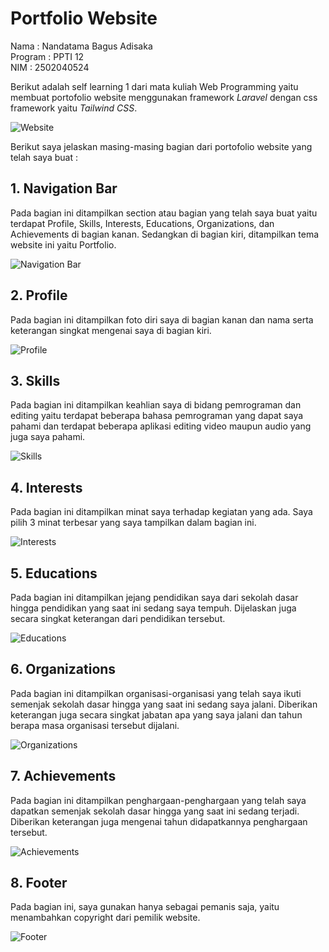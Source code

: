 # Portfolio Website 
Nama	  : Nandatama Bagus Adisaka<br>
Program	  : PPTI 12<br>
NIM		  : 2502040524

Berikut adalah self learning 1 dari mata kuliah Web Programming yaitu membuat portofolio website menggunakan framework *Laravel* dengan css framework yaitu *Tailwind CSS*.

![Website](https://github.com/bagusadisaka/WebProgramming/blob/main/documentation/website.png)

Berikut saya jelaskan masing-masing bagian dari portofolio website yang telah saya buat :

## 1. Navigation Bar 
Pada bagian ini ditampilkan section atau bagian yang telah saya buat yaitu terdapat Profile, Skills, Interests, Educations, Organizations, dan Achievements di bagian kanan. Sedangkan di bagian kiri, ditampilkan tema website ini yaitu Portfolio.  

![Navigation Bar](https://github.com/bagusadisaka/WebProgramming/blob/main/documentation/navigation%20bar.png)

## 2. Profile
Pada bagian ini ditampilkan foto diri saya di bagian kanan dan nama serta keterangan singkat mengenai saya di bagian kiri.

![Profile](https://github.com/bagusadisaka/WebProgramming/blob/main/documentation/profile.png)

## 3. Skills
Pada bagian ini ditampilkan keahlian saya di bidang pemrograman dan editing yaitu terdapat beberapa bahasa pemrograman yang dapat saya pahami dan terdapat beberapa aplikasi editing video maupun audio yang juga saya pahami.

![Skills](https://github.com/bagusadisaka/WebProgramming/blob/main/documentation/skills.png)

## 4. Interests
Pada bagian ini ditampilkan minat saya terhadap kegiatan yang ada. Saya pilih 3 minat terbesar yang saya tampilkan dalam bagian ini.

![Interests](https://github.com/bagusadisaka/WebProgramming/blob/main/documentation/interests.png)

## 5. Educations
Pada bagian ini ditampilkan jejang pendidikan saya dari sekolah dasar hingga pendidikan yang saat ini sedang saya tempuh. Dijelaskan juga secara singkat keterangan dari pendidikan tersebut.

![Educations](https://github.com/bagusadisaka/WebProgramming/blob/main/documentation/educations.png)

## 6. Organizations
Pada bagian ini ditampilkan organisasi-organisasi yang telah saya ikuti semenjak sekolah dasar hingga yang saat ini sedang saya jalani. Diberikan keterangan juga secara singkat jabatan apa yang saya jalani dan tahun berapa masa organisasi tersebut dijalani.

![Organizations](https://github.com/bagusadisaka/WebProgramming/blob/main/documentation/organizations.png)

## 7. Achievements
Pada bagian ini ditampilkan penghargaan-penghargaan yang telah saya dapatkan semenjak sekolah dasar hingga yang saat ini sedang terjadi. Diberikan keterangan juga mengenai tahun didapatkannya penghargaan tersebut.

![Achievements](https://github.com/bagusadisaka/WebProgramming/blob/main/documentation/achievements.png)

## 8. Footer
Pada bagian ini, saya gunakan hanya sebagai pemanis saja, yaitu menambahkan copyright dari pemilik website.

![Footer](https://github.com/bagusadisaka/WebProgramming/blob/main/documentation/footer.png)
